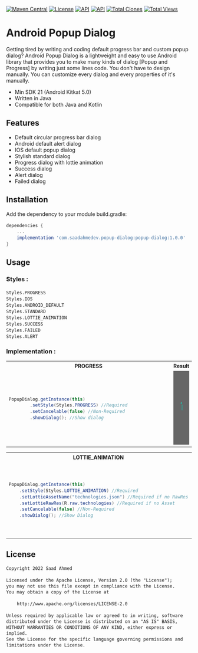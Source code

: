 [![Maven Central](https://img.shields.io/maven-central/v/com.saadahmedev.popup-dialog/popup-dialog.svg?label=Maven%20Central)](https://search.maven.org/search?q=g:%22com.saadahmedev.popup-dialog%22%20AND%20a:%22popup-dialog%22)
[![License](https://img.shields.io/badge/License-Apache_2.0-blue.svg)](https://opensource.org/licenses/Apache-2.0)
<a href="https://android-arsenal.com/api?level=16"><img alt="API" src="https://img.shields.io/badge/API-16%2B-brightgreen.svg?style=flat"/></a>
<a href="https://github.com/saadahmedscse/shortintent"><img alt="API" src="https://badges.frapsoft.com/os/v1/open-source.png?v=103"/></a>
<a href="https://github.com/saadahmedscse/shortintent/graphs/traffic"><img alt="Total Clones" src="https://img.shields.io/badge/Clones-126-orange"/></a>
<a href="[https://github.com/rrsaikat/CodeChallengeByShikho/graphs/traffic](https://github.com/saadahmedscse/shortintent/graphs/traffic)"><img alt="Total Views" src="https://img.shields.io/badge/Views-382-brightgreen"/></a>

# Android Popup Dialog
Getting tired by writing and coding default progress bar and custom popup dialog? Android Popup Dialog is a lightweight and easy to use Android library that provides you to make many kinds of dialog [Popup and Progress] by writing just some lines code. You don't have to design manually. You can customize every dialog and every properties of it's manually.
* Min SDK 21 (Android Kitkat 5.0)
* Written in Java
* Compatible for both Java and Kotlin

## Features
* Default circular progress bar dialog
* Android default alert dialog
* IOS default popup dialog
* Stylish standard dialog
* Progress dialog with lottie animation
* Success dialog
* Alert dialog
* Failed dialog

## Installation

Add the dependency to your module build.gradle:
```groovy
dependencies {
    ...
    implementation 'com.saadahmedev.popup-dialog:popup-dialog:1.0.0'
}
```

## Usage
### Styles :
`Styles.PROGRESS`  
`Styles.IOS`  
`Styles.ANDROID_DEFAULT`  
`Styles.STANDARD`  
`Styles.LOTTIE_ANIMATION`  
`Styles.SUCCESS`  
`Styles.FAILED`  
`Styles.ALERT`  

### Implementation :
<table>
<tr>
<th> PROGRESS </th>
<th> Result </th>
</tr>
<tr>
<td width="650px">

```java
PopupDialog.getInstance(this)
        .setStyle(Styles.PROGRESS) //Required
        .setCancelable(false) //Non-Required
        .showDialog(); //Show dialog
```

</td>
<td>

<img src ="popupDialog/demos/dialog_progress.gif" height="200px"/>

</td>
</tr>
</table>

<table>
<tr>
<th> LOTTIE_ANIMATION </th>
<th> Result </th>
</tr>
<tr>
<td width="650px">

```java
PopupDialog.getInstance(this)
    .setStyle(Styles.LOTTIE_ANIMATION) //Required
    .setLottieAssetName("technologies.json") //Required if no RawRes
    .setLottieRawRes(R.raw.technologies) //Required if no Asset
    .setCancelable(false) //Non-Required
    .showDialog(); //Show Dialog
```

</td>
<td>

<img src ="popupDialog/demos/dialog_lottie_animation.gif" height="200px"/>

</td>
</tr>
</table>

## License
```
Copyright 2022 Saad Ahmed

Licensed under the Apache License, Version 2.0 (the "License");
you may not use this file except in compliance with the License.
You may obtain a copy of the License at

    http://www.apache.org/licenses/LICENSE-2.0

Unless required by applicable law or agreed to in writing, software
distributed under the License is distributed on an "AS IS" BASIS,
WITHOUT WARRANTIES OR CONDITIONS OF ANY KIND, either express or implied.
See the License for the specific language governing permissions and
limitations under the License.
```
